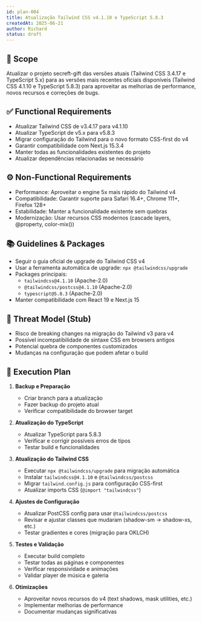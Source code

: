 ```yaml
---
id: plan-004
title: Atualização Tailwind CSS v4.1.10 e TypeScript 5.8.3
createdAt: 2025-06-21
author: Richard
status: draft
---
```


## 🧩 Scope

Atualizar o projeto secreft-gift das versões atuais (Tailwind CSS 3.4.17 e TypeScript 5.x) para as versões mais recentes oficiais disponíveis (Tailwind CSS 4.1.10 e TypeScript 5.8.3) para aproveitar as melhorias de performance, novos recursos e correções de bugs.

## ✅ Functional Requirements

- Atualizar Tailwind CSS de v3.4.17 para v4.1.10
- Atualizar TypeScript de v5.x para v5.8.3
- Migrar configuração do Tailwind para o novo formato CSS-first do v4
- Garantir compatibilidade com Next.js 15.3.4
- Manter todas as funcionalidades existentes do projeto
- Atualizar dependências relacionadas se necessário

## ⚙️ Non-Functional Requirements

- Performance: Aproveitar o engine 5x mais rápido do Tailwind v4
- Compatibilidade: Garantir suporte para Safari 16.4+, Chrome 111+, Firefox 128+
- Estabilidade: Manter a funcionalidade existente sem quebras
- Modernização: Usar recursos CSS modernos (cascade layers, @property, color-mix())

## 📚 Guidelines & Packages

- Seguir o guia oficial de upgrade do Tailwind CSS v4
- Usar a ferramenta automática de upgrade: `npx @tailwindcss/upgrade`
- Packages principais:
  - `tailwindcss@4.1.10` (Apache-2.0)
  - `@tailwindcss/postcss@4.1.10` (Apache-2.0)
  - `typescript@5.8.3` (Apache-2.0)
- Manter compatibilidade com React 19 e Next.js 15

## 🔐 Threat Model (Stub)

- Risco de breaking changes na migração do Tailwind v3 para v4
- Possível incompatibilidade de sintaxe CSS em browsers antigos
- Potencial quebra de componentes customizados
- Mudanças na configuração que podem afetar o build

## 🔢 Execution Plan

1. **Backup e Preparação**
   - Criar branch para a atualização
   - Fazer backup do projeto atual
   - Verificar compatibilidade do browser target

2. **Atualização do TypeScript**
   - Atualizar TypeScript para 5.8.3
   - Verificar e corrigir possíveis erros de tipos
   - Testar build e funcionalidades

3. **Atualização do Tailwind CSS**
   - Executar `npx @tailwindcss/upgrade` para migração automática
   - Instalar `tailwindcss@4.1.10` e `@tailwindcss/postcss`
   - Migrar `tailwind.config.js` para configuração CSS-first
   - Atualizar imports CSS (`@import "tailwindcss"`)

4. **Ajustes de Configuração**
   - Atualizar PostCSS config para usar `@tailwindcss/postcss`
   - Revisar e ajustar classes que mudaram (shadow-sm → shadow-xs, etc.)
   - Testar gradientes e cores (migração para OKLCH)

5. **Testes e Validação**
   - Executar build completo
   - Testar todas as páginas e componentes
   - Verificar responsividade e animações
   - Validar player de música e galeria

6. **Otimizações**
   - Aproveitar novos recursos do v4 (text shadows, mask utilities, etc.)
   - Implementar melhorias de performance
   - Documentar mudanças significativas
